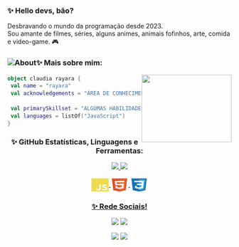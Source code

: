 ### ✨ Hello devs, bão?

Desbravando o mundo da programação desde 2023. <br>Sou amante de filmes, séries, alguns animes, animais fofinhos, arte, comida e video-game. 🎮

### <img width="40" alt="About" src="https://uploaddeimagens.com.br/images/004/370/932/full/business_%281%29.png?1677594600">✨ Mais sobre mim:

<img align="right" width="202" height="152" src="https://i.pinimg.com/originals/3a/47/0e/3a470e3e8591ddbc4a6366b19435fd50.gif"/>

```kotlin
object claudia rayara {
 val name = "rayara"
 val acknowledgements = "ÁREA DE CONHECIMENTO"
 
 val primarySkillset = "ALGUMAS HABILIDADES"
 val languages = listOf("JavaScript") 
}
```
<div align="center">
  
### **✨ GitHub Estatísticas, Linguagens e Ferramentas:**
  
<div style="display: inline_block">
  <a href="https://github.com/claudiarayara">
  <img height="200em" src="https://github-readme-stats.vercel.app/api?username=claudiarayara&show_icons=true&theme=buefy&include_all_commits=true&count_private=true"/>
  <img height="100em" src="https://github-readme-stats.vercel.app/api/top-langs/?username=claudiarayara&layout=compact&langs_count=8&theme=buefy"/>
<div style="display: inline_block"><br>
  <img align="center" alt="Rayara-JavaScript" height="30" width="40" src="https://raw.githubusercontent.com/devicons/devicon/master/icons/javascript/javascript-plain.svg">
  
  <img align="center" alt="Rayara-HTML" height="30" width="40" src="https://raw.githubusercontent.com/devicons/devicon/master/icons/html5/html5-original.svg">
  
  <img align="center" alt="Rayara-CSS" height="30" width="40" src="https://raw.githubusercontent.com/devicons/devicon/master/icons/css3/css3-original.svg">
  
</div>
  
### **✨ Rede Sociais!**
 
<div> 
  
  <a href="https://instagram.com/claudiarayara" target="_blank"><img src="https://img.shields.io/badge/-Instagram-%23E4405F?style=for-the-badge&logo=instagram&logoColor=white" target="_blank"></a>
 	<a href="https://www.twitch.tv/caaraay" target="_blank"><img src="https://img.shields.io/badge/Twitch-9146FF?style=for-the-badge&logo=twitch&logoColor=white" target="_blank"></a>
 
  <a href = "mailto:contato.claudiarayara@gmail.com"><img src="https://img.shields.io/badge/-Gmail-%23333?style=for-the-badge&logo=gmail&logoColor=white" target="_blank"></a>
  <a href="https://www.linkedin.com/in/claudiarayara" target="_blank"><img src="https://img.shields.io/badge/-LinkedIn-%230077B5?style=for-the-badge&logo=linkedin&logoColor=white" target="_blank"></a> 

</div>
